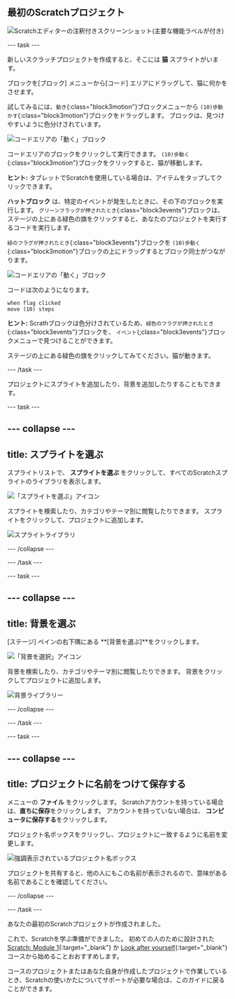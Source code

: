 ## 最初のScratchプロジェクト

![Scratchエディターの注釈付きスクリーンショット(主要な機能ラベルが付き)](images/scratch-features.png)

--- task ---

新しいスクラッチプロジェクトを作成すると、そこには **猫** スプライトがいます。

ブロックを[ブロック] メニューから[コード] エリアにドラッグして、猫に何かをさせます。

試してみるには、`動き`{:class="block3motion"}ブロックメニューから `(10)歩動かす`{:class="block3motion"}ブロックをドラッグします。 ブロックは、見つけやすいように色分けされています。

![コードエリアの「動く」ブロック](images/move-block.png)

コードエリアのブロックをクリックして実行できます。 `(10)歩動く`{:class="block3motion"}ブロックをクリックすると、猫が移動します。

**ヒント:** タブレットでScratchを使用している場合は、アイテムをタップしてクリックできます。

**ハットブロック** は、特定のイベントが発生したときに、その下のブロックを実行します。 `グリーンフラッグが押されたとき`{:class="block3events"}ブロックは、ステージの上にある緑色の旗をクリックすると、あなたのプロジェクトを実行するコードを実行します。

`緑のフラグが押されたとき`{:class="block3events"}ブロックを `(10)歩動く`{:class="block3motion"}ブロックの上にドラッグするとブロック同士がつながります。

![コードエリアの「動く」ブロック](images/green-flag-script.png)

コードは次のようになります。

```blocks3
when flag clicked
move (10) steps
```

**ヒント:** Scrathブロックは色分けされているため、`緑色のフラグが押されたとき `{:class="block3events"}ブロックを、 `イベント`{;class="block3events"}ブロックメニューで見つけることができます。

ステージの上にある緑色の旗をクリックしてみてください。猫が動きます。

--- /task ---

プロジェクトにスプライトを追加したり、背景を追加したりすることもできます。

--- task ---

--- collapse ---
---
title: スプライトを選ぶ
---

スプライトリストで、 **スプライトを選ぶ** をクリックして、すべてのScratchスプライトのライブラリを表示します。

![「スプライトを選ぶ」アイコン](images/sprite-library.png)

スプライトを検索したり、カテゴリやテーマ別に閲覧したりできます。 スプライトをクリックして、プロジェクトに追加します。

![スプライトライブラリ](images/sprite-choose.png)

--- /collapse ---

--- /task ---

--- task ---

--- collapse ---
---
title: 背景を選ぶ
---

[ステージ] ペインの右下隅にある **[背景を選ぶ]**をクリックします。

![「背景を選択」アイコン](images/stage-choose.png)

背景を検索したり、カテゴリやテーマ別に閲覧したりできます。 背景をクリックしてプロジェクトに追加します。

![背景ライブラリー](images/backdrop.png)

--- /collapse ---

--- /task ---

--- task ---

--- collapse ---
---
title: プロジェクトに名前をつけて保存する
---

メニューの **ファイル** をクリックします。 Scratchアカウントを持っている場合は、**直ちに保存**をクリックします。 アカウントを持っていない場合は、 **コンピュータに保存する**をクリックします。

プロジェクト名ボックスをクリックし、プロジェクトに一致するように名前を変更します。

![強調表示されているプロジェクト名ボックス](images/change-project-name.png)

プロジェクトを共有すると、他の人にもこの名前が表示されるので、意味がある名前であることを確認してください。

--- /collapse ---

--- /task ---

あなたの最初のScratchプロジェクトが作成されました。

これで、Scratchを学ぶ準備ができました。 初めての人のために設計された[Scratch: Module 1](https://projects.raspberrypi.org/en/raspberrypi/scratch-module-1){:target="_blank"} か [Look after yourself](https://projects.raspberrypi.org/en/raspberrypi/look-after-yourself){:target="_blank"} コースから始めることおおすすめします。

 コースのプロジェクトまたはあなた自身が作成したプロジェクトで作業しているとき、Scratchの使いかたについてサポートが必要な場合は、このガイドに戻ることができます。 


